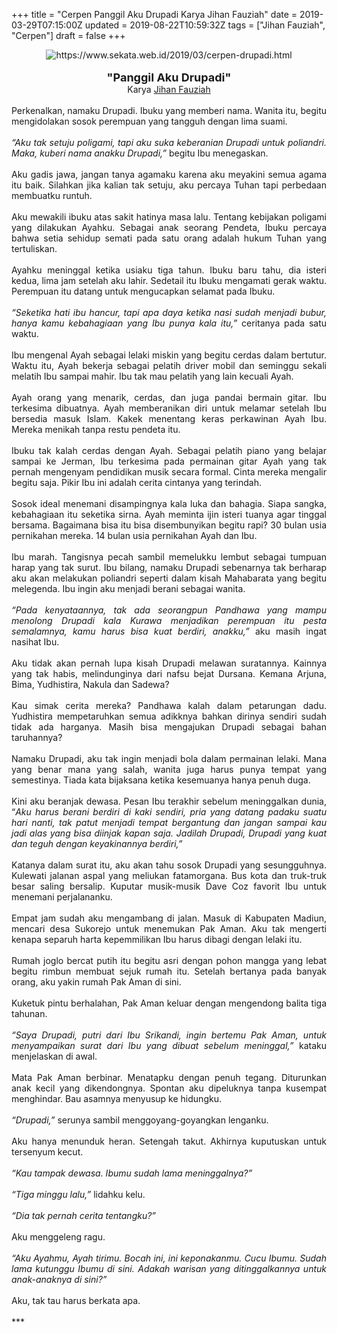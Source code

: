 +++
title = "Cerpen Panggil Aku Drupadi Karya Jihan Fauziah"
date = 2019-03-29T07:15:00Z
updated = 2019-08-22T10:59:32Z
tags = ["Jihan Fauziah", "Cerpen"]
draft = false
+++

<div dir="ltr" style="text-align: left;" trbidi="on"><div class="separator" style="clear: both; text-align: center;"><img alt="https://www.sekata.web.id/2019/03/cerpen-drupadi.html" border="0" data-original-height="300" data-original-width="780" src="https://1.bp.blogspot.com/-qS3hXO_HGlo/XUENh_EEOfI/AAAAAAAAUKs/qAlN6khGRXIbRjBbz7fRnf0ZAb-MZb2nQCLcBGAs/s1600/woman.jpg" /></div><div class="separator" style="clear: both; text-align: center;"><br /></div><div style="text-align: center;"><span style="font-size: large;"><b>"Panggil Aku Drupadi" </b></span></div><div style="text-align: center;">Karya <a href="https://jihanfauziah.com/tentang-saya/" target="_blank">Jihan Fauziah</a></div><div style="text-align: justify;"><br />Perkenalkan, namaku Drupadi. Ibuku yang memberi nama. Wanita itu, begitu mengidolakan sosok perempuan yang tangguh dengan lima suami.<br /><br /><i>“Aku tak setuju poligami, tapi aku suka keberanian Drupadi untuk poliandri. Maka, kuberi nama anakku Drupadi,”</i> begitu Ibu menegaskan.<br /><br />Aku gadis jawa, jangan tanya agamaku karena aku meyakini semua agama itu baik. Silahkan jika kalian tak setuju, aku percaya Tuhan tapi perbedaan membuatku runtuh.<br /><a name='more'></a><br />Aku mewakili ibuku atas sakit hatinya masa lalu. Tentang kebijakan poligami yang dilakukan Ayahku. Sebagai anak seorang Pendeta, Ibuku percaya bahwa setia sehidup semati pada satu orang adalah hukum Tuhan yang tertuliskan.<br /><br />Ayahku meninggal ketika usiaku tiga tahun. Ibuku baru tahu, dia isteri kedua, lima jam setelah aku lahir. Sedetail itu Ibuku mengamati gerak waktu. Perempuan itu datang untuk mengucapkan selamat pada Ibuku.<br /><br /><i>“Seketika hati ibu hancur, tapi apa daya ketika nasi sudah menjadi bubur, hanya kamu kebahagiaan yang Ibu punya kala itu,”</i> ceritanya pada satu waktu.<br /><br />Ibu mengenal Ayah sebagai lelaki miskin yang begitu cerdas dalam bertutur. Waktu itu, Ayah bekerja sebagai pelatih driver mobil dan seminggu sekali melatih Ibu sampai mahir. Ibu tak mau pelatih yang lain kecuali Ayah.<br /><br />Ayah orang yang menarik, cerdas, dan juga pandai bermain gitar. Ibu terkesima dibuatnya. Ayah memberanikan diri untuk melamar setelah Ibu bersedia masuk Islam. Kakek menentang keras perkawinan Ayah Ibu. Mereka menikah tanpa restu pendeta itu. <br /><br />Ibuku tak kalah cerdas dengan Ayah. Sebagai pelatih piano yang belajar sampai ke Jerman, Ibu terkesima pada permainan gitar Ayah yang tak pernah mengenyam pendidikan musik secara formal. Cinta mereka mengalir begitu saja. Pikir Ibu ini adalah cerita cintanya yang terindah.<br /><br />Sosok ideal menemani disampingnya kala luka dan bahagia. Siapa sangka, kebahagiaan itu seketika sirna. Ayah meminta ijin isteri tuanya agar tinggal bersama. Bagaimana bisa itu bisa disembunyikan begitu rapi? 30 bulan usia pernikahan mereka. 14 bulan usia pernikahan Ayah dan Ibu.<br /><br />Ibu marah. Tangisnya pecah sambil memelukku lembut sebagai tumpuan harap yang tak surut. Ibu bilang, namaku Drupadi sebenarnya tak berharap aku akan melakukan poliandri seperti dalam kisah Mahabarata yang begitu melegenda. Ibu ingin aku menjadi berani sebagai wanita.<br /><br /><i>“Pada kenyataannya, tak ada seorangpun Pandhawa yang mampu menolong Drupadi kala Kurawa menjadikan perempuan itu pesta semalamnya, kamu harus bisa kuat berdiri, anakku,”</i> aku masih ingat nasihat Ibu.<br /><br />Aku tidak akan pernah lupa kisah Drupadi melawan suratannya. Kainnya yang tak habis, melindunginya dari nafsu bejat Dursana. Kemana Arjuna, Bima, Yudhistira, Nakula dan Sadewa?<br /><br />Kau simak cerita mereka? Pandhawa kalah dalam petarungan dadu. Yudhistira mempetaruhkan semua adikknya bahkan dirinya sendiri sudah tidak ada harganya. Masih bisa mengajukan Drupadi sebagai bahan taruhannya?<br /><br />Namaku Drupadi, aku tak ingin menjadi bola dalam permainan lelaki. Mana yang benar mana yang salah, wanita juga harus punya tempat yang semestinya. Tiada kata bijaksana ketika kesemuanya hanya penuh duga.<br /><br />Kini aku beranjak dewasa. Pesan Ibu terakhir sebelum meninggalkan dunia, “<i>Aku harus berani berdiri di kaki sendiri, pria yang datang padaku suatu hari nanti, tak patut menjadi tempat bergantung dan jangan sampai kau jadi alas yang bisa diinjak kapan saja. Jadilah Drupadi, Drupadi yang kuat dan teguh dengan keyakinannya berdiri,”</i><br /><br />Katanya dalam surat itu, aku akan tahu sosok Drupadi yang sesungguhnya. Kulewati jalanan aspal yang meliukan fatamorgana. Bus kota dan truk-truk besar saling bersalip. Kuputar musik-musik Dave Coz favorit Ibu untuk menemani perjalananku.<br /><br />Empat jam sudah aku mengambang di jalan. Masuk di Kabupaten Madiun, mencari desa Sukorejo untuk menemukan Pak Aman. Aku tak mengerti kenapa separuh harta kepemmilikan Ibu harus dibagi dengan lelaki itu.<br /><br />Rumah joglo bercat putih itu begitu asri dengan pohon mangga yang lebat begitu rimbun membuat sejuk rumah itu. Setelah bertanya pada banyak orang, aku yakin rumah Pak Aman di sini.<br /><br />Kuketuk pintu berhalahan, Pak Aman keluar dengan mengendong balita tiga tahunan.<br /><br /><i>“Saya Drupadi, putri dari Ibu Srikandi, ingin bertemu Pak Aman, untuk menyampaikan surat dari Ibu yang dibuat sebelum meninggal,”</i> kataku menjelaskan di awal.<br /><br />Mata Pak Aman berbinar. Menatapku dengan penuh tegang. Diturunkan anak kecil yang dikendongnya. Spontan aku dipeluknya tanpa kusempat menghindar. Bau asamnya menyusup ke hidungku.<br /><br /><i>“Drupadi,” </i>serunya sambil menggoyang-goyangkan lenganku.<br /><br />Aku hanya menunduk heran. Setengah takut. Akhirnya kuputuskan untuk tersenyum kecut.<br /><br /><i>“Kau tampak dewasa. Ibumu sudah lama meninggalnya?”</i><br /><br /><i>“Tiga minggu lalu,”</i> lidahku kelu.<br /><br /><i>“Dia tak pernah cerita tentangku?”</i><br /><br />Aku menggeleng ragu.<br /><br /><i>“Aku Ayahmu, Ayah tirimu. Bocah ini, ini keponakanmu. Cucu Ibumu. Sudah lama kutunggu Ibumu di sini. Adakah warisan yang ditinggalkannya untuk anak-anaknya di sini?”</i><br /><br />Aku, tak tau harus berkata apa.<br /><br />***</div></div>
